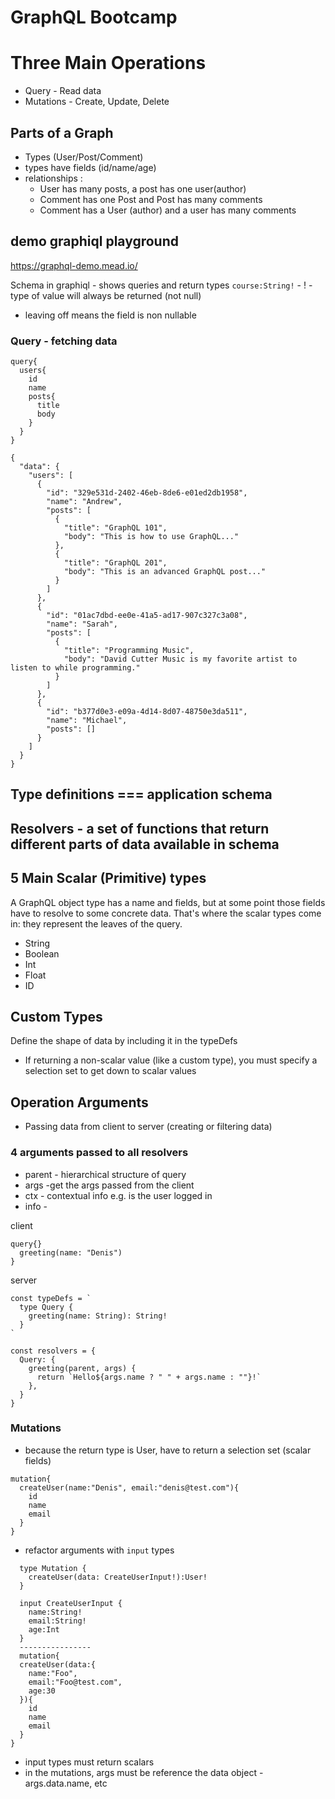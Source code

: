 # GraphQL Bootcamp

# Three Main Operations
- Query - Read data
- Mutations - Create, Update, Delete

## Parts of a Graph
- Types (User/Post/Comment)
- types have fields (id/name/age)
- relationships :
    - User has many posts, a post has one user(author)
    - Comment has one Post and Post has many comments
    - Comment has a User (author) and a user has many comments

## demo graphiql playground
https://graphql-demo.mead.io/

Schema in graphiql - shows queries and return types
`course:String!` - ! - type of value will always be returned (not null)
- leaving off means the field is non nullable

### Query - fetching data
```
query{
  users{
    id
    name
    posts{
      title
      body
    }
  }
}
```
```
{
  "data": {
    "users": [
      {
        "id": "329e531d-2402-46eb-8de6-e01ed2db1958",
        "name": "Andrew",
        "posts": [
          {
            "title": "GraphQL 101",
            "body": "This is how to use GraphQL..."
          },
          {
            "title": "GraphQL 201",
            "body": "This is an advanced GraphQL post..."
          }
        ]
      },
      {
        "id": "01ac7dbd-ee0e-41a5-ad17-907c327c3a08",
        "name": "Sarah",
        "posts": [
          {
            "title": "Programming Music",
            "body": "David Cutter Music is my favorite artist to listen to while programming."
          }
        ]
      },
      {
        "id": "b377d0e3-e09a-4d14-8d07-48750e3da511",
        "name": "Michael",
        "posts": []
      }
    ]
  }
}
```


##  Type definitions === application schema
##  Resolvers -  a set of functions that return different parts of data available in schema

## 5 Main Scalar (Primitive) types
A GraphQL object type has a name and fields, but at some point those fields have to resolve to some concrete data. That's where the scalar types come in: they represent the leaves of the query.
- String
- Boolean
- Int
- Float
- ID

## Custom Types
Define the shape of data by including it in the typeDefs
- If returning a non-scalar value (like a custom type), you must specify a selection set to get down to scalar values

## Operation Arguments
- Passing data from client to server (creating or filtering data)
### 4 arguments passed to all resolvers
- parent - hierarchical structure of query 
- args -get the args passed from the client
- ctx - contextual info e.g. is the user logged in
- info - 

client
```
query{}
  greeting(name: "Denis")
}
```
server
```
const typeDefs = `
  type Query {
    greeting(name: String): String!
  } 
`

const resolvers = {
  Query: {
    greeting(parent, args) {
      return `Hello${args.name ? " " + args.name : ""}!`
    },
  }
}

```

### Mutations
- because the return type is User, have to return a selection set (scalar fields)
```
mutation{
  createUser(name:"Denis", email:"denis@test.com"){
    id
    name
    email
  }
}
```

- refactor arguments with `input` types
```
  type Mutation {
    createUser(data: CreateUserInput!):User!
  }

  input CreateUserInput {
    name:String! 
    email:String! 
    age:Int
  }
  ----------------
  mutation{
  createUser(data:{
    name:"Foo", 
    email:"Foo@test.com",
    age:30
  }){
    id
    name
    email
  }
}
```
- input types must return scalars
- in the mutations, args must be reference the data object - args.data.name, etc